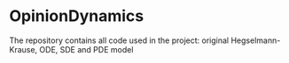 # OpinionDynamics
The repository contains all code used in the project: original Hegselmann-Krause, ODE, SDE and PDE model
